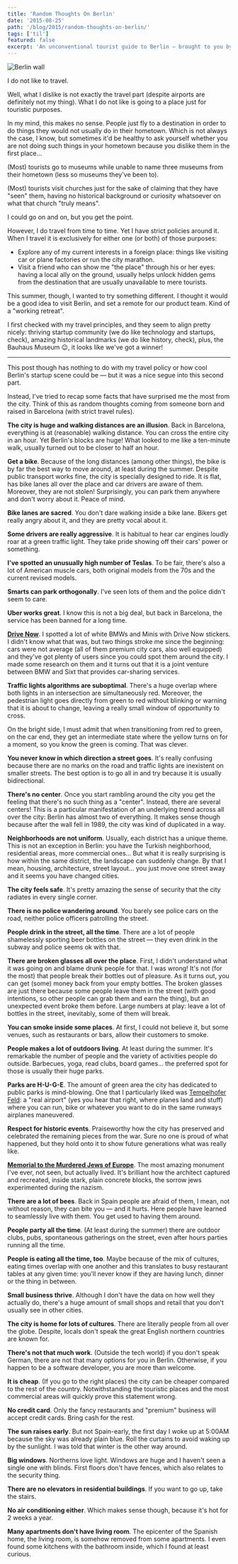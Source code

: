 ```yaml
---
title: 'Random Thoughts On Berlin'
date: '2015-08-25'
path: '/blog/2015/random-thoughts-on-berlin/'
tags: ['til']
featured: false
excerpt: 'An unconventional tourist guide to Berlin — brought to you by someone born and raised in Barcelona, with a rather strict travel policy.'
---
```


![Berlin wall](../images/berlin-wall.jpg 'Berlin wall')

I do not like to travel.

Well, what I dislike is not exactly the travel part (despite airports are definitely not my thing). What I do not like is going to a place just for touristic purposes.

In my mind, this makes no sense. People just fly to a destination in order to do things they would not usually do in their hometown. Which is not always the case, I know, but sometimes it'd be healthy to ask yourself whether you are not doing such things in your hometown because you dislike them in the first place...

(Most) tourists go to museums while unable to name three museums from their hometown (less so museums they've been to).

(Most) tourists visit churches just for the sake of claiming that they have "seen" them, having no historical background or curiosity whatsoever on what that church "truly means".

I could go on and on, but you get the point.

However, I do travel from time to time. Yet I have strict policies around it. When I travel it is exclusively for either one (or both) of those purposes:

- Explore any of my current interests in a foreign place: things like visiting car or plane factories or run the city marathon.
- Visit a friend who can show me "the place" through his or her eyes: having a local ally on the ground, usually helps unlock hidden gems from the destination that are usually unavailable to mere tourists.

This summer, though, I wanted to try something different. I thought it would be a good idea to visit Berlin, and set a remote for our product team. Kind of a "working retreat".

I first checked with my travel principles, and they seem to align pretty nicely: thriving startup community (we do like technology and startups, check), amazing historical landmarks (we do like history, check), plus, the Bauhaus Museum 😉, it looks like we've got a winner!

---

This post though has nothing to do with my travel policy or how cool Berlin's startup scene could be — but it was a nice segue into this second part.

Instead, I've tried to recap some facts that have surprised me the most from the city. Think of this as random thoughts coming from someone born and raised in Barcelona (with strict travel rules).

**The city is huge and walking distances are an illusion**. Back in Barcelona, everything is at (reasonable) walking distance. You can cross the entire city in an hour. Yet Berlin's blocks are huge! What looked to me like a ten-minute walk, usually turned out to be closer to half an hour.

**Get a bike**. Because of the long distances (among other things), the bike is by far the best way to move around, at least during the summer. Despite public transport works fine, the city is specially designed to ride. It is flat, has bike lanes all over the place and car drivers are aware of them. Moreover, they are not stolen! Surprisingly, you can park them anywhere and don't worry about it. Peace of mind.

**Bike lanes are sacred**. You don't dare walking inside a bike lane. Bikers get really angry about it, and they are pretty vocal about it.

**Some drivers are really aggressive**. It is habitual to hear car engines loudly roar at a green traffic light. They take pride showing off their cars' power or something.

**I've spotted an unusually high number of Teslas**. To be fair, there's also a lot of American muscle cars, both original models from the 70s and the current revised models.

**Smarts can park orthogonally**. I've seen lots of them and the police didn't seem to care.

**Uber works great**. I know this is not a big deal, but back in Barcelona, the service has been banned for a long time.

[**Drive Now**](https://de.drive-now.com). I spotted a lot of white BMWs and Minis with Drive Now stickers. I didn't know what that was, but two things stroke me since the beginning: cars were not average (all of them premium city cars, also well equipped) and they've got plenty of users since you could spot them around the city. I made some research on them and it turns out that it is a joint venture between BMW and Sixt that provides car-sharing services.

**Traffic lights algorithms are suboptimal**. There's a huge overlap where both lights in an intersection are simultaneously red. Moreover, the pedestrian light goes directly from green to red without blinking or warning that it is about to change, leaving a really small window of opportunity to cross.

On the bright side, I must admit that when transitioning from red to green, on the car end, they get an intermediate state where the yellow turns on for a moment, so you know the green is coming. That was clever.

**You never know in which direction a street goes**. It's really confusing because there are no marks on the road and traffic lights are inexistent on smaller streets. The best option is to go all in and try because it is usually bidirectional.

**There's no center**. Once you start rambling around the city you get the feeling that there's no such thing as a "center". Instead, there are several centers! This is a particular manifestation of an underlying trend across all over the city: Berlin has almost two of everything. It makes sense though because after the wall fell in 1989, the city was kind of duplicated in a way.

**Neighborhoods are not uniform**. Usually, each district has a unique theme. This is not an exception in Berlin: you have the Turkish neighborhood, residential areas, more commercial ones… But what it is really surprising is how within the same district, the landscape can suddenly change. By that I mean, housing, architecture, street layout… you just move one street away and it seems you have changed cities.

**The city feels safe**. It's pretty amazing the sense of security that the city radiates in every single corner.

**There is no police wandering around**. You barely see police cars on the road, neither police officers patrolling the street.

**People drink in the street, all the time**. There are a lot of people shamelessly sporting beer bottles on the street — they even drink in the subway and police seems ok with that.

**There are broken glasses all over the place**. First, I didn't understand what it was going on and blame drunk people for that. I was wrong! It's not (for the most) that people break their bottles out of pleasure. As it turns out, you can get (some) money back from your empty bottles. The broken glasses are just there because some people leave them in the street (with good intentions, so other people can grab them and earn the thing), but an unexpected event broke them before. Large numbers at play: leave a lot of bottles in the street, inevitably, some of them will break.

**You can smoke inside some places**. At first, I could not believe it, but some venues, such as restaurants or bars, allow their customers to smoke.

**People makes a lot of outdoors living**. At least during the summer. It's remarkable the number of people and the variety of activities people do outside. Barbecues, yoga, read clubs, board games… the preferred spot for those is usually their huge parks.

**Parks are H-U-G-E**. The amount of green area the city has dedicated to public parks is mind-blowing. One that I particularly liked was [Tempelhofer Feld](https://en.wikipedia.org/wiki/Berlin_Tempelhof_Airport): a "real airport" (yes you hear that right, where planes land and stuff) where you can run, bike or whatever you want to do in the same runways airplanes maneuvered.

**Respect for historic events**. Praiseworthy how the city has preserved and celebrated the remaining pieces from the war. Sure no one is proud of what happened, but they hold onto it to show future generations what was really like.

[**Memorial to the Murdered Jews of Europe**](https://en.wikipedia.org/wiki/Memorial_to_the_Murdered_Jews_of_Europe). The most amazing monument I've ever, not seen, but actually lived. It's brilliant how the architect captured and recreated, inside stark, plain concrete blocks, the sorrow jews experimented during the nazism.

**There are a lot of bees**. Back in Spain people are afraid of them, I mean, not without reason, they can bite you — and it hurts. Here people have learned to seamlessly live with them. You get used to having them around.

**People party all the time**. (At least during the summer) there are outdoor clubs, pubs, spontaneous gatherings on the street, even after hours parties running all the time.

**People is eating all the time, too**. Maybe because of the mix of cultures, eating times overlap with one another and this translates to busy restaurant tables at any given time: you'll never know if they are having lunch, dinner or the thing in between.

**Small business thrive**. Although I don't have the data on how well they actually do, there's a huge amount of small shops and retail that you don't usually see in other cities.

**The city is home for lots of cultures**. There are literally people from all over the globe. Despite, locals don't speak the great English northern countries are known for.

**There's not that much work**. (Outside the tech world) if you don't speak German, there are not that many options for you in Berlin. Otherwise, if you happen to be a software developer, you are more than welcome.

**It is cheap**. (If you go to the right places) the city can be cheaper compared to the rest of the country. Notwithstanding the touristic places and the most commercial areas will quickly prove this statement wrong.

**No credit card**. Only the fancy restaurants and "premium" business will accept credit cards. Bring cash for the rest.

**The sun raises early**. But not Spain-early, the first day I woke up at 5:00AM because the sky was already plain blue. Roll the curtains to avoid waking up by the sunlight. I was told that winter is the other way around.

**Big windows**. Northerns love light. Windows are huge and I haven't seen a single one with blinds. First floors don't have fences, which also relates to the security thing.

**There are no elevators in residential buildings**. If you want to go up, take the stairs.

**No air conditioning either**. Which makes sense though, because it's hot for 2 weeks a year.

**Many apartments don't have living room**. The epicenter of the Spanish home, the living room, is somehow removed from some apartments. I even found some kitchens with the bathroom inside, which I found at least curious.
